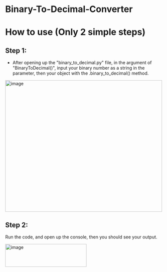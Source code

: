 # Binary-To-Decimal-Converter
# How to use (Only 2 simple steps)

## Step 1:
- After opening up the "binary_to_decimal.py" file, in the argument of "BinaryToDecimal()", input your binary number as a string in the parameter, then your object with the .binary_to_decimal() method.
<img width="500" height="420" alt="image" src="https://github.com/user-attachments/assets/1968854c-06a5-4c38-8413-98b5eed687d6" />

## Step 2:
Run the code, and open up the console, then you should see your output.

<img width="259" height="73" alt="image" src="https://github.com/user-attachments/assets/d64abaf3-4946-4499-abe6-fc144065fe45" />



